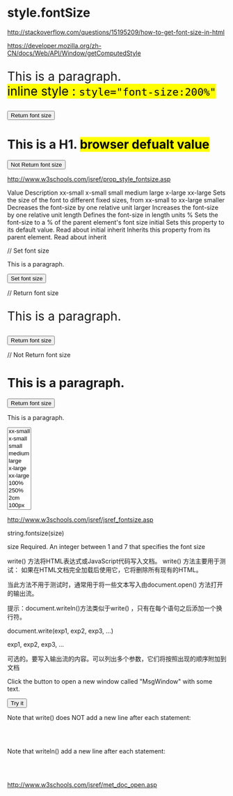 # style.fontSize  





http://stackoverflow.com/questions/15195209/how-to-get-font-size-in-html

https://developer.mozilla.org/zh-CN/docs/Web/API/Window/getComputedStyle






<p id="fp" style="font-size:200%">
    This is a paragraph. <br>
    <mark>inline style : <code>style="font-size:200%"</code></mark>
</p>
<button type="button" onclick="tureFunc()">Return font size</button>
<h1 id="fh">
    This is a H1. <mark>browser defualt value</mark>
</h1>
<button type="button" onclick="myFunction()">Not Return font size</button>
<script>
    function tureFunc() {
        alert(document.getElementById("fp").style.fontSize);
    }
    function falseFunc() {
        alert(document.getElementById("fh").style.fontSize);
    }
</script>










http://www.w3schools.com/jsref/prop_style_fontsize.asp



Value   Description
xx-small
x-small
small
medium
large
x-large
xx-large    Sets the size of the font to different fixed sizes, from xx-small to xx-large
smaller Decreases the font-size by one relative unit
larger  Increases the font-size by one relative unit
length  Defines the font-size in length units
%   Sets the font-size to a % of  the parent element's font size
initial Sets this property to its default value. Read about initial
inherit Inherits this property from its parent element. Read about inherit


// Set font size
<p id="myP">This is a paragraph.</p>
<button type="button" onclick="myFunction()">Set font size</button>

<script>
function myFunction() {
    document.getElementById("myP").style.fontSize = "xx-large";
}
</script>



// Return font size

<p id="myP" style="font-size:200%">This is a paragraph.</p>
<button type="button" onclick="myFunction()">Return font size</button>
<script>
function myFunction() {
    alert(document.getElementById("myP").style.fontSize);
}
</script>


// Not Return font size

<h1 id="myP">This is a paragraph.</h1>
<button type="button" onclick="myFunction()">Return font size</button>
<script>
function myFunction() {
    alert(document.getElementById("myP").style.fontSize);
}
</script>





<p id="myP">This is a paragraph.</p>

<select onchange="myFunction(this);" size="11">
    <option>xx-small</option>
    <option>x-small</option>
    <option>small</option>
    <option>medium</option>
    <option>large</option>
    <option>x-large</option>
    <option>xx-large</option>
    <option>100%</option>
    <option>250%</option>
    <option>2cm</option>
    <option>100px</option>
</select>
<script>
function myFunction(selectTag) {
    var listValue = selectTag.options[selectTag.selectedIndex].text;
    document.getElementById("myP").style.fontSize = listValue;
}
</script>








http://www.w3schools.com/jsref/jsref_fontsize.asp


string.fontsize(size)



size    Required. An integer between 1 and 7 that specifies the font size


<script>

var txt = "Hello World!";

document.write("The original string: " + txt);

document.write("<p>Big: " + txt.big() + "</p>");
document.write("<p>Small: " + txt.small() + "</p>");

document.write("<p>Bold: " + txt.bold() + "</p>");
document.write("<p>Italic: " + txt.italics() + "</p>");

document.write("<p>Fixed: " + txt.fixed() + "</p>");
document.write("<p>Strike: " + txt.strike() + "</p>");

document.write("<p>Fontcolor: " + txt.fontcolor("green") + "</p>");
document.write("<p>Fontsize: " + txt.fontsize(7) + "</p>");

document.write("<p>Subscript: " + txt.sub() + "</p>");
document.write("<p>Superscript: " + txt.sup() + "</p>");

document.write("<p>Link: " + txt.link("http://www.w3schools.com") + "</p>");

document.write("<p>Blink: " + txt.blink() + " (does not work in IE, Chrome, Firefox or Safari)</p>");

</script>


write() 方法将HTML表达式或JavaScript代码写入文档。 
write() 方法主要用于测试：
如果在HTML文档完全加载后使用它，它将删除所有现有的HTML。


当此方法不用于测试时，通常用于将一些文本写入由document.open() 方法打开的输出流。



提示：document.writeln()方法类似于write() ，只有在每个语句之后添加一个换行符。




document.write(exp1, exp2, exp3, ...)


exp1, exp2, exp3, ... 

可选的。要写入输出流的内容。可以列出多个参数，它们将按照出现的顺序附加到文档






<p>Click the button to open a new window called "MsgWindow" with some text.</p>

<button onclick="myFunction()">Try it</button>

<script>
function myFunction() {
    var myWindow = window.open("", "MsgWindow", "width=200,height=100");
    myWindow.document.write("<p>This is 'MsgWindow'. I am 200px wide and 100px tall!</p>");
}
</script>




<p>Note that write() does NOT add a new line after each statement:</p>

<pre>
<script>
    document.write("Hello World!");
    document.write("Have a nice day!");
</script>
</pre>

<p>Note that writeln() add a new line after each statement:</p>

<pre>
<script>
    document.writeln("Hello World!");
    document.writeln("Have a nice day!");
</script>
</pre>



<script>
    document.write("Hello World! <br>");
    document.write("Have a nice day!");
</script>



http://www.w3schools.com/jsref/met_doc_open.asp













